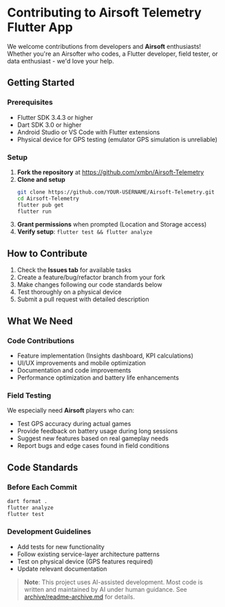 # Contributing to Airsoft Telemetry Flutter App

We welcome contributions from developers and **Airsoft** enthusiasts! Whether you're an Airsofter who codes, a Flutter developer, field tester, or data enthusiast - we'd love your help.

## Getting Started

### Prerequisites
- Flutter SDK 3.4.3 or higher
- Dart SDK 3.0 or higher
- Android Studio or VS Code with Flutter extensions
- Physical device for GPS testing (emulator GPS simulation is unreliable)

### Setup
1. **Fork the repository** at https://github.com/xmbn/Airsoft-Telemetry
2. **Clone and setup**
   ```bash
   git clone https://github.com/YOUR-USERNAME/Airsoft-Telemetry.git
   cd Airsoft-Telemetry
   flutter pub get
   flutter run
   ```
3. **Grant permissions** when prompted (Location and Storage access)
4. **Verify setup**: `flutter test && flutter analyze`

## How to Contribute

1. Check the **Issues tab** for available tasks
2. Create a feature/bug/refactor branch from your fork
3. Make changes following our code standards below
4. Test thoroughly on a physical device
5. Submit a pull request with detailed description

## What We Need

### Code Contributions
- Feature implementation (Insights dashboard, KPI calculations)
- UI/UX improvements and mobile optimization
- Documentation and code improvements
- Performance optimization and battery life enhancements

### Field Testing
We especially need **Airsoft** players who can:
- Test GPS accuracy during actual games
- Provide feedback on battery usage during long sessions
- Suggest new features based on real gameplay needs
- Report bugs and edge cases found in field conditions

## Code Standards

### Before Each Commit
```bash
dart format .
flutter analyze
flutter test
```

### Development Guidelines
- Add tests for new functionality
- Follow existing service-layer architecture patterns
- Test on physical device (GPS features required)
- Update relevant documentation

> **Note**: This project uses AI-assisted development. Most code is written and maintained by AI under human guidance. See [archive/readme-archive.md](archive/readme-archive.md) for details.
